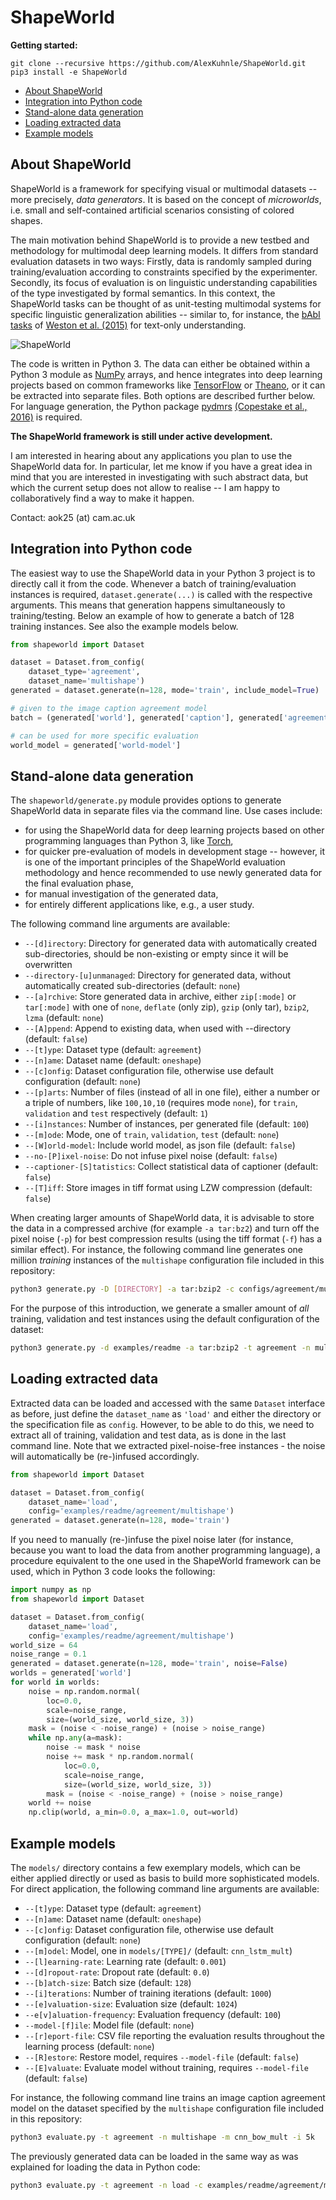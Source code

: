 ShapeWorld
==========

**Getting started:**

```
git clone --recursive https://github.com/AlexKuhnle/ShapeWorld.git
pip3 install -e ShapeWorld
```



- [About ShapeWorld](#about-shapeworld)
- [Integration into Python code](#integration-into-python-code)
- [Stand-alone data generation](#stand-alone-data-generation)
- [Loading extracted data](#loading-extracted-data)
- [Example models](#example-models)



About ShapeWorld
----------------

ShapeWorld is a framework for specifying visual or multimodal datasets -- more precisely, *data generators*. It is based on the concept of *microworlds*, i.e. small and self-contained artificial scenarios consisting of colored shapes.

The main motivation behind ShapeWorld is to provide a new testbed and methodology for multimodal deep learning models. It differs from standard evaluation datasets in two ways: Firstly, data is randomly sampled during training/evaluation according to constraints specified by the experimenter. Secondly, its focus of evaluation is on linguistic understanding capabilities of the type investigated by formal semantics. In this context, the ShapeWorld tasks can be thought of as unit-testing multimodal systems for specific linguistic generalization abilities -- similar to, for instance, the [bAbI tasks](https://research.fb.com/projects/babi/) of [Weston et al. (2015)](https://arxiv.org/abs/1502.05698) for text-only understanding.

![ShapeWorld](https://www.cl.cam.ac.uk/~aok25/files/shapeworld.png)

The code is written in Python 3. The data can either be obtained within a Python 3 module as [NumPy](http://www.numpy.org/) arrays, and hence integrates into deep learning projects based on common frameworks like [TensorFlow](https://www.tensorflow.org/) or [Theano](http://deeplearning.net/software/theano/), or it can be extracted into separate files. Both options are described further below. For language generation, the Python package [pydmrs](https://github.com/delph-in/pydmrs) [(Copestake et al., 2016)](http://www.lrec-conf.org/proceedings/lrec2016/pdf/634_Paper.pdf) is required.

**The ShapeWorld framework is still under active development.**

I am interested in hearing about any applications you plan to use the ShapeWorld data for. In particular, let me know if you have a great idea in mind that you are interested in investigating with such abstract data, but which the current setup does not allow to realise -- I am happy to collaboratively find a way to make it happen.

Contact: aok25 (at) cam.ac.uk



Integration into Python code
----------------------------

The easiest way to use the ShapeWorld data in your Python 3 project is to directly call it from the code. Whenever a batch of training/evaluation instances is required, `dataset.generate(...)` is called with the respective arguments. This means that generation happens simultaneously to training/testing. Below an example of how to generate a batch of 128 training instances. See also the example models below.

```python
from shapeworld import Dataset

dataset = Dataset.from_config(
    dataset_type='agreement',
    dataset_name='multishape')
generated = dataset.generate(n=128, mode='train', include_model=True)

# given to the image caption agreement model
batch = (generated['world'], generated['caption'], generated['agreement'])

# can be used for more specific evaluation
world_model = generated['world-model']
```



Stand-alone data generation
---------------------------

The `shapeworld/generate.py` module provides options to generate ShapeWorld data in separate files via the command line. Use cases include:

* for using the ShapeWorld data for deep learning projects based on other programming languages than Python 3, like [Torch](http://torch.ch/),
* for quicker pre-evaluation of models in development stage -- however, it is one of the important principles of the ShapeWorld evaluation methodology and hence recommended to use newly generated data for the final evaluation phase,
* for manual investigation of the generated data,
* for entirely different applications like, e.g., a user study.

The following command line arguments are available:

* `--[d]irectory`:  Directory for generated data with automatically created sub-directories, should be non-existing or empty since it will be overwritten
* `--directory-[u]unmanaged`:  Directory for generated data, without automatically created sub-directories (default: `none`)
* `--[a]rchive`:  Store generated data in archive, either `zip[:mode]` or `tar[:mode]` with one of `none`, `deflate` (only zip), `gzip` (only tar), `bzip2`, `lzma` (default: `none`)
* `--[A]ppend`:  Append to existing data, when used with --directory (default: `false`)
* `--[t]ype`:  Dataset type (default: `agreement`)
* `--[n]ame`:  Dataset name (default: `oneshape`)
* `--[c]onfig`:  Dataset configuration file, otherwise use default configuration (default: `none`)
* `--[p]arts`:  Number of files (instead of all in one file), either a number or a triple of numbers, like `100,10,10` (requires mode `none`), for `train`, `validation` and `test` respectively (default: `1`)
* `--[i]nstances`:  Number of instances, per generated file (default: `100`)
* `--[m]ode`:  Mode, one of `train`, `validation`, `test` (default: `none`)
* `--[W]orld-model`:  Include world model, as json file (default: `false`)
* `--no-[P]ixel-noise`:  Do not infuse pixel noise (default: `false`)
* `--captioner-[S]tatistics`:  Collect statistical data of captioner (default: `false`)
* `--[T]iff`:  Store images in tiff format using LZW compression (default: `false`)

When creating larger amounts of ShapeWorld data, it is advisable to store the data in a compressed archive (for example `-a tar:bz2`) and turn off the pixel noise (`-p`) for best compression results (using the tiff format (`-f`) has a similar effect). For instance, the following command line generates one million *training* instances of the `multishape` configuration file included in this repository:

```bash
python3 generate.py -D [DIRECTORY] -a tar:bzip2 -c configs/agreement/multishape.json -m train -p 100 -i 10k -W -P
```

For the purpose of this introduction, we generate a smaller amount of *all* training, validation and test instances using the default configuration of the dataset:

```bash
python3 generate.py -d examples/readme -a tar:bzip2 -t agreement -n multishape -p 5,1,1 -i 128 -P
```



Loading extracted data
----------------------

Extracted data can be loaded and accessed with the same `Dataset` interface as before, just define the `dataset_name` as `'load'` and either the directory or the specification file as `config`. However, to be able to do this, we need to extract all of training, validation and test data, as is done in the last command line. Note that we extracted pixel-noise-free instances - the noise will automatically be (re-)infused accordingly.

```python
from shapeworld import Dataset

dataset = Dataset.from_config(
    dataset_name='load',
    config='examples/readme/agreement/multishape')
generated = dataset.generate(n=128, mode='train')
```

If you need to manually (re-)infuse the pixel noise later (for instance, because you want to load the data from another programming language), a procedure equivalent to the one used in the ShapeWorld framework can be used, which in Python 3 code looks the following:

```python
import numpy as np
from shapeworld import Dataset

dataset = Dataset.from_config(
    dataset_name='load',
    config='examples/readme/agreement/multishape')
world_size = 64
noise_range = 0.1
generated = dataset.generate(n=128, mode='train', noise=False)
worlds = generated['world']
for world in worlds:
    noise = np.random.normal(
        loc=0.0,
        scale=noise_range,
        size=(world_size, world_size, 3))
    mask = (noise < -noise_range) + (noise > noise_range)
    while np.any(a=mask):
        noise -= mask * noise
        noise += mask * np.random.normal(
            loc=0.0,
            scale=noise_range,
            size=(world_size, world_size, 3))
        mask = (noise < -noise_range) + (noise > noise_range)
    world += noise
    np.clip(world, a_min=0.0, a_max=1.0, out=world)
```



Example models
--------------

The `models/` directory contains a few exemplary models, which can be either applied directly or used as basis to build more sophisticated models. For direct application, the following command line arguments are available:

* `--[t]ype`:  Dataset type (default: `agreement`)
* `--[n]ame`:  Dataset name (default: `oneshape`)
* `--[c]onfig`:  Dataset configuration file, otherwise use default configuration (default: `none`)
* `--[m]odel`:  Model, one in `models/[TYPE]/` (default: `cnn_lstm_mult`)
* `--[l]earning-rate`:  Learning rate (default: `0.001`)
* `--[d]ropout-rate`:  Dropout rate (default: `0.0`)
* `--[b]atch-size`:  Batch size (default: `128`)
* `--[i]terations`:  Number of training iterations (default: `1000`)
* `--[e]valuation-size`:  Evaluation size (default: `1024`)
* `--e[v]aluation-frequency`:  Evaluation frequency (default: `100`)
* `--model-[f]ile`:  Model file (default: `none`)
* `--[r]eport-file`:  CSV file reporting the evaluation results throughout the learning process (default: `none`)
* `--[R]estore`:  Restore model, requires `--model-file` (default: `false`)
* `--[E]valuate`:  Evaluate model without training, requires `--model-file` (default: `false`)

For instance, the following command line trains an image caption agreement model on the dataset specified by the `multishape` configuration file included in this repository:

```bash
python3 evaluate.py -t agreement -n multishape -m cnn_bow_mult -i 5k
```

The previously generated data can be loaded in the same way as was explained for loading the data in Python code:

```bash
python3 evaluate.py -t agreement -n load -c examples/readme/agreement/multishape -m cnn_bow_mult -i 10
```
